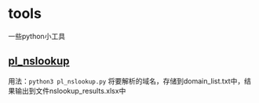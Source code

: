 # tools
一些python小工具
## [pl_nslookup]([链接地址](https://github.com/ChubbyZ/tools/tree/main/pl_nslookup))
用法：`python3 pl_nslookup.py`
将要解析的域名，存储到domain_list.txt中，结果输出到文件nslookup_results.xlsx中
